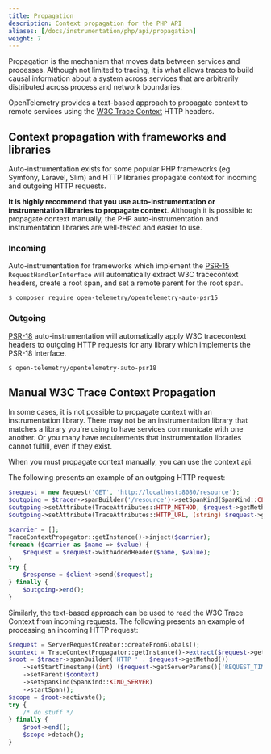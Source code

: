```yaml
---
title: Propagation
description: Context propagation for the PHP API
aliases: [/docs/instrumentation/php/api/propagation]
weight: 7
---
```


Propagation is the mechanism that moves data between services and processes.
Although not limited to tracing, it is what allows traces to build causal
information about a system across services that are arbitrarily distributed
across process and network boundaries.


OpenTelemetry provides a text-based approach to propagate context to remote
services using the [W3C Trace Context](https://www.w3.org/TR/trace-context/)
HTTP headers.

## Context propagation with frameworks and libraries

Auto-instrumentation exists for some popular PHP frameworks (eg Symfony,
Laravel, Slim) and HTTP libraries propagate context for incoming and outgoing
HTTP requests.

**It is highly recommend that you use auto-instrumentation or instrumentation
libraries to propagate context**. Although it is possible to propagate context
manually, the PHP auto-instrumentation and instrumentation libraries are
well-tested and easier to use.

### Incoming

Auto-instrumentation for frameworks which implement the
[PSR-15](https://www.php-fig.org/psr/psr-15/) `RequestHandlerInterface` will
automatically extract W3C tracecontext headers, create a root span, and set a
remote parent for the root span.

```shell
$ composer require open-telemetry/opentelemetry-auto-psr15
```

### Outgoing

[PSR-18](https://www.php-fig.org/psr/psr-18/) auto-instrumentation will
automatically apply W3C tracecontext headers to outgoing HTTP requests for any
library which implements the PSR-18 interface.

```shell
$ open-telemetry/opentelemetry-auto-psr18
```

## Manual W3C Trace Context Propagation

In some cases, it is not possible to propagate context with an instrumentation
library. There may not be an instrumentation library that matches a library
you're using to have services communicate with one another. Or you many have
requirements that instrumentation libraries cannot fulfill, even if they exist.

When you must propagate context manually, you can use the context api.

The following presents an example of an outgoing HTTP request:

```php
$request = new Request('GET', 'http://localhost:8080/resource');
$outgoing = $tracer->spanBuilder('/resource')->setSpanKind(SpanKind::CLIENT)->startSpan();
$outgoing->setAttribute(TraceAttributes::HTTP_METHOD, $request->getMethod());
$outgoing->setAttribute(TraceAttributes::HTTP_URL, (string) $request->getUri());

$carrier = [];
TraceContextPropagator::getInstance()->inject($carrier);
foreach ($carrier as $name => $value) {
    $request = $request->withAddedHeader($name, $value);
}
try {
    $response = $client->send($request);
} finally {
    $outgoing->end();
}
```

Similarly, the text-based approach can be used to read the W3C Trace Context
from incoming requests. The following presents an example of processing an
incoming HTTP request:

```php
$request = ServerRequestCreator::createFromGlobals();
$context = TraceContextPropagator::getInstance()->extract($request->getHeaders());
$root = $tracer->spanBuilder('HTTP ' . $request->getMethod())
    ->setStartTimestamp((int) ($request->getServerParams()['REQUEST_TIME_FLOAT'] * 1e9))
    ->setParent($context)
    ->setSpanKind(SpanKind::KIND_SERVER)
    ->startSpan();
$scope = $root->activate();
try {
    /* do stuff */
} finally {
    $root->end();
    $scope->detach();
}
```
